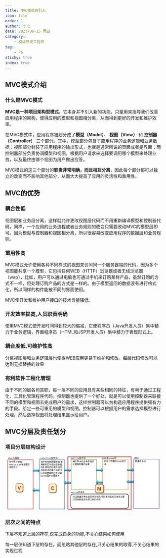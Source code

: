 ```yaml
---
title: MVC模式的引入
icon: file
order: 1
author: 十七
date: 2023-06-15 周四
category:
	- 初级开发工程师
tag:
	- P5
sticky: true
index: true
---
```


## MVC模式介绍

### 什么是MVC模式

**MVC是一种项目架构型模式**，它本身并不引入新的功能，只是用来指导我们改善应用程序的架构，使得应用的模型和视图相分离，从而得到更好的开发和维护效率。

在MVC模式中，应用程序被划分成了**模型（Model）**、 **视图（View）** 和 **控制器（Controller）** 三个部分。其中，模型部分包含了应用程序的业务逻辑和业务数据；视图部分封装了应用程序的输出形式，也就是通常所说的页面或者是界面；而控制器部分负责协调模型和视图，根据用户请求来选择要调用哪个模型来处理业务，以及最终由哪个视图为用户做出应答。

MVC模式的这三个部分的**职责非常明确，而且相互分离**，因此每个部分都可以独立的改变而不影响其他部分，从而大大提高了应用的灵活性和重用性。

## MVC的优势

### 耦合性低

视图层和业务层分离，这样就允许更改视图层代码而不用重新编译模型和控制器代码，同样，一个应用的业务流程或者业务规则的改变只需要改动MVC的模型层即可。因为模型与控制器和视图相分离，所以很容易改变应用程序的数据层和业务规则。

### 重用性高

MVC模式允许使用各种不同样式的视图来访问同一个服务器端的代码，因为多个视图能共享一个模型，它包括任何WEB（HTTP）浏览器或者无线浏览器（wap），比如，用户可以通过电脑也可通过手机来订购某样产品，虽然订购的方式不一样，但处理订购产品的方式是一样的。由于模型返回的数据没有进行格式化，所以同样的构件能被不同的界面使用。

MVC使开发和维护用户接口的技术含量降低。

### 开发效率提高,人员职责明确

使用MVC模式使开发时间得到较大的缩减，它使程序员（Java开发人员）集中精力于业务逻辑，界面程序员（HTML和JSP开发人员）集中精力于表现形式上。

### 耦合度低,可维护性高

分离视图层和业务逻辑层也使得WEB应用更易于维护和修改。每层代码修改可以达到无损替换的效果

### 有利软件工程化管理

由于不同的层各司其职，每一层不同的应用具有某些相同的特征，有利于通过工程化、工具化管理程序代码。控制器也提供了一个好处，就是可以使用控制器来联接不同的模型和视图去完成用户的需求，这样控制器可以为构造应用程序提供强有力的手段。给定一些可重用的模型和视图，控制器可以根据用户的需求选择模型进行处理，然后选择视图将处理结果显示给用户。

## MVC分层及责任划分 

### 项目分层结构设计

![](./assets/Pasted_image_20230405123429.png)

### 层次之间的特点

下层不知道上层的存在,仅完成自身的功能,不关心结果如何使用

每一层仅知道下层的存在，而忽略其他层的存在,只关心结果的取得,不关心结果的实现过程
